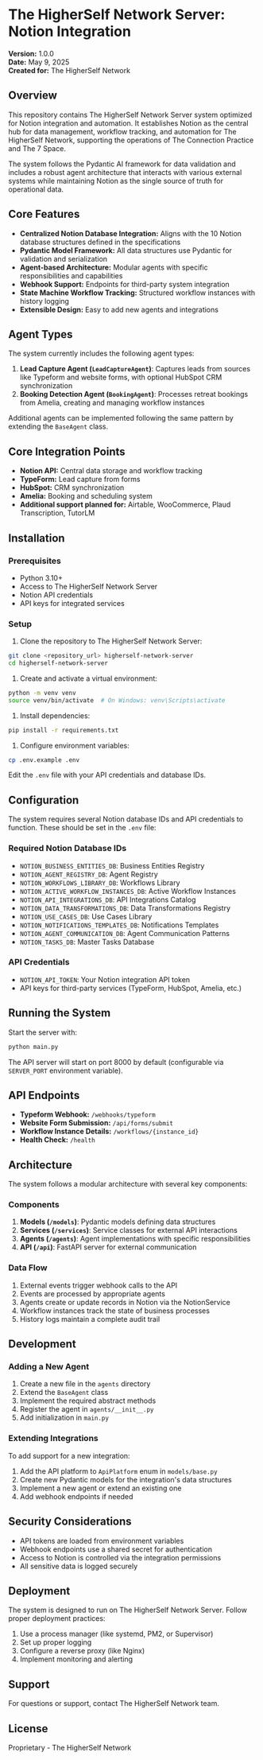 # The HigherSelf Network Server: Notion Integration

**Version:** 1.0.0  
**Date:** May 9, 2025  
**Created for:** The HigherSelf Network  

## Overview

This repository contains The HigherSelf Network Server system optimized for Notion integration and automation. It establishes Notion as the central hub for data management, workflow tracking, and automation for The HigherSelf Network, supporting the operations of The Connection Practice and The 7 Space.

The system follows the Pydantic AI framework for data validation and includes a robust agent architecture that interacts with various external systems while maintaining Notion as the single source of truth for operational data.

## Core Features

- **Centralized Notion Database Integration:** Aligns with the 10 Notion database structures defined in the specifications
- **Pydantic Model Framework:** All data structures use Pydantic for validation and serialization
- **Agent-based Architecture:** Modular agents with specific responsibilities and capabilities
- **Webhook Support:** Endpoints for third-party system integration
- **State Machine Workflow Tracking:** Structured workflow instances with history logging
- **Extensible Design:** Easy to add new agents and integrations

## Agent Types

The system currently includes the following agent types:

1. **Lead Capture Agent (`LeadCaptureAgent`)**: Captures leads from sources like Typeform and website forms, with optional HubSpot CRM synchronization
2. **Booking Detection Agent (`BookingAgent`)**: Processes retreat bookings from Amelia, creating and managing workflow instances

Additional agents can be implemented following the same pattern by extending the `BaseAgent` class.

## Core Integration Points

- **Notion API:** Central data storage and workflow tracking
- **TypeForm:** Lead capture from forms
- **HubSpot:** CRM synchronization
- **Amelia:** Booking and scheduling system
- **Additional support planned for:** Airtable, WooCommerce, Plaud Transcription, TutorLM

## Installation

### Prerequisites

- Python 3.10+
- Access to The HigherSelf Network Server
- Notion API credentials
- API keys for integrated services

### Setup

1. Clone the repository to The HigherSelf Network Server:

```bash
git clone <repository_url> higherself-network-server
cd higherself-network-server
```

1. Create and activate a virtual environment:

```bash
python -m venv venv
source venv/bin/activate  # On Windows: venv\Scripts\activate
```

1. Install dependencies:

```bash
pip install -r requirements.txt
```

1. Configure environment variables:

```bash
cp .env.example .env
```

Edit the `.env` file with your API credentials and database IDs.

## Configuration

The system requires several Notion database IDs and API credentials to function. These should be set in the `.env` file:

### Required Notion Database IDs

- `NOTION_BUSINESS_ENTITIES_DB`: Business Entities Registry
- `NOTION_AGENT_REGISTRY_DB`: Agent Registry
- `NOTION_WORKFLOWS_LIBRARY_DB`: Workflows Library
- `NOTION_ACTIVE_WORKFLOW_INSTANCES_DB`: Active Workflow Instances
- `NOTION_API_INTEGRATIONS_DB`: API Integrations Catalog
- `NOTION_DATA_TRANSFORMATIONS_DB`: Data Transformations Registry
- `NOTION_USE_CASES_DB`: Use Cases Library
- `NOTION_NOTIFICATIONS_TEMPLATES_DB`: Notifications Templates
- `NOTION_AGENT_COMMUNICATION_DB`: Agent Communication Patterns
- `NOTION_TASKS_DB`: Master Tasks Database

### API Credentials

- `NOTION_API_TOKEN`: Your Notion integration API token
- API keys for third-party services (TypeForm, HubSpot, Amelia, etc.)

## Running the System

Start the server with:

```bash
python main.py
```

The API server will start on port 8000 by default (configurable via `SERVER_PORT` environment variable).

## API Endpoints

- **Typeform Webhook:** `/webhooks/typeform`
- **Website Form Submission:** `/api/forms/submit`
- **Workflow Instance Details:** `/workflows/{instance_id}`
- **Health Check:** `/health`

## Architecture

The system follows a modular architecture with several key components:

### Components

1. **Models (`/models`)**: Pydantic models defining data structures
2. **Services (`/services`)**: Service classes for external API interactions
3. **Agents (`/agents`)**: Agent implementations with specific responsibilities
4. **API (`/api`)**: FastAPI server for external communication

### Data Flow

1. External events trigger webhook calls to the API
2. Events are processed by appropriate agents
3. Agents create or update records in Notion via the NotionService
4. Workflow instances track the state of business processes
5. History logs maintain a complete audit trail

## Development

### Adding a New Agent

1. Create a new file in the `agents` directory
2. Extend the `BaseAgent` class
3. Implement the required abstract methods
4. Register the agent in `agents/__init__.py`
5. Add initialization in `main.py`

### Extending Integrations

To add support for a new integration:

1. Add the API platform to `ApiPlatform` enum in `models/base.py`
2. Create new Pydantic models for the integration's data structures
3. Implement a new agent or extend an existing one
4. Add webhook endpoints if needed

## Security Considerations

- API tokens are loaded from environment variables
- Webhook endpoints use a shared secret for authentication
- Access to Notion is controlled via the integration permissions
- All sensitive data is logged securely

## Deployment

The system is designed to run on The HigherSelf Network Server. Follow proper deployment practices:

1. Use a process manager (like systemd, PM2, or Supervisor)
2. Set up proper logging
3. Configure a reverse proxy (like Nginx)
4. Implement monitoring and alerting

## Support

For questions or support, contact The HigherSelf Network team.

## License

Proprietary - The HigherSelf Network
